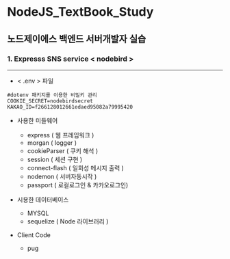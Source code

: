 # NodeJS_TextBook_Study
##  노드제이에스 백엔드 서버개발자 실습

### 1. Expresss SNS service < nodebird >
---

* < .env > 파일  
~~~
#dotenv 패키지를 이용한 비밀키 관리  
COOKIE_SECRET=nodebirdsecret  
KAKAO_ID=f266128012661edaed95082a79995420  
~~~

* 사용한 미들웨어
  - express ( 웹 프레임워크 )
  - morgan ( logger )
  - cookieParser ( 쿠키 해석 )
  - session ( 세션 구현 ) 
  - connect-flash ( 일회성 메시지 출력 )
  - nodemon ( 서버자동시작 )
  - passport ( 로컬로그인 & 카카오로그인)
  
* 시용한 데이터베이스
  - MYSQL
  - sequelize ( Node 라이브러리 )
  
* Client Code
  - pug
  
